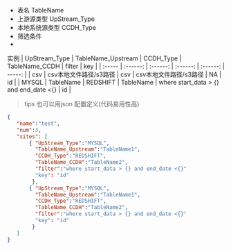 - 表名 TableName 
- 上游源类型  UpStream_Type
- 本地系统源类型 CCDH_Type
- 筛选条件
- 
实例
| UpStream_Type | TableName_Upstream | CCDH_Type | TableName_CCDH | filter | key |
| :----- | :------: | :------: | :------: | :------: | -----: |
| csv | csv本地文件路径/s3路径 | csv | csv本地文件路径/s3路径 | NA |  id |
| MYSQL | TableName | REDSHIFT | TableName | where start_data > {} and end_date <{} | id |

> tips
 也可以用json 配置定义(代码易用性高)
 ```json
{
    "name":"test",
    "num":3,
    "sites": [
        { "UpStream_Type":"MYSQL",
          "TableName_Upstream":"TableName1",
          "CCDH_Type":"REDSHIFT",
          "TableName_CCDH":"TableName2",
          "filter":"where start_data > {} and end_date <{}" 
          "key": "id"
         },
        { "UpStream_Type":"MYSQL",
          "TableName_Upstream":"TableName1",
          "CCDH_Type":"REDSHIFT",
          "TableName_CCDH":"TableName2",
          "filter":"where start_data > {} and end_date <{}" 
          "key": "id"
         }
    ]
}
```
